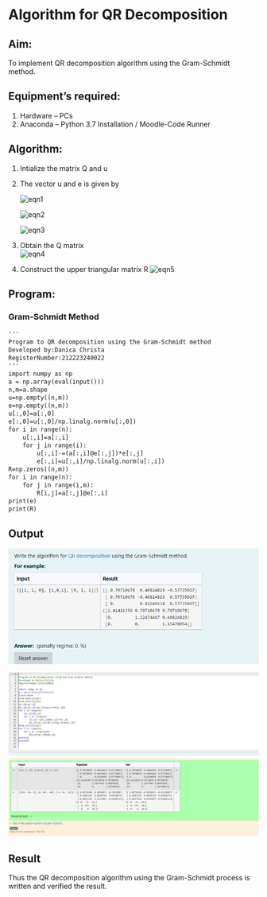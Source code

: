 # Algorithm for QR Decomposition
## Aim:
To implement QR decomposition algorithm using the Gram-Schmidt method.
## Equipment’s required:
1.	Hardware – PCs
2.	Anaconda – Python 3.7 Installation / Moodle-Code Runner
## Algorithm:
1.	Intialize the matrix Q and u
2.	The vector u and e is given by

    ![eqn1](./ex4.jpg)

    ![eqn2](./ex6.jpg)

    ![eqn3](./ex3.jpg)

3.	Obtain the Q matrix   
    ![eqn4](./ex1.jpg)
4.	Construct the upper triangular matrix R
    ![eqn5](./ex2.jpg)



## Program:
### Gram-Schmidt Method
```
''' 
Program to QR decomposition using the Gram-Schmidt method
Developed by:Danica Christa
RegisterNumber:212223240022 
'''
import numpy as np
a = np.array(eval(input()))
n,m=a.shape
u=np.empty((n,m))
e=np.empty((n,m))
u[:,0]=a[:,0]
e[:,0]=u[:,0]/np.linalg.norm(u[:,0])
for i in range(n):
    u[:,i]=a[:,i]
    for j in range(i):
        u[:,i]-=(a[:,i]@e[:,j])*e[:,j]
        e[:,i]=u[:,i]/np.linalg.norm(u[:,i])
R=np.zeros((n,m))
for i in range(n):
    for j in range(i,m):
        R[i,j]=a[:,j]@e[:,i]
print(e)
print(R)
```

## Output

![alt text](<Screenshot 2024-05-05 192752.png>)

![alt text](<Screenshot 2024-05-05 190951.png>)
## Result
Thus the QR decomposition algorithm using the Gram-Schmidt process is written and verified the result.